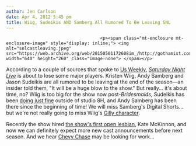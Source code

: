```yaml
---
author: Jen Carlson
date: Apr 4, 2012 5:45 pm
title: Wiig, Sudeikis AND Samberg All Rumored To Be Leaving SNL
---
```


	
										<p><span class="mt-enclosure mt-enclosure-image" style="display: inline;"> <img alt="snlcastleaving.jpeg" src="https://web.archive.org/web/20150501172608im_/http://gothamist.com/attachments/arts_jen/snlcastleaving.jpeg" width="640" height="260" class="image-none"> </span></p>

<p>According to a couple of sources that spoke to <a href="https://web.archive.org/web/20150501172608/http://www.usmagazine.com/entertainment/news/kristen-wiig-andy-samberg-jason-sudeikis-to-leave-saturday-night-live-201244">Us Weekly</a>, <em><a href="https://web.archive.org/web/20150501172608/http://gothamist.com/tags/snl">Saturday Night Live</a></em> is about to lose some major players. Kristen Wiig, Andy Samberg and Jason Sudeikis are all rumored to be leaving at the end of the season&#x2014;an insider told them, &quot;It will be a huge blow to the show.&quot; But really... it&apos;s about time, no? Wiig is too big for the show now post-<em>Bridesmaids</em>, Sudeikis has been <a href="https://web.archive.org/web/20150501172608/http://www.imdb.com/name/nm0837177/">doing just fine</a> outside of studio 8H, and Andy Samberg has been there since the beginning of time! We will miss Samberg&apos;s Digital Shorts... but we&apos;re not really going to miss Wiig&apos;s <a href="https://web.archive.org/web/20150501172608/http://www.hulu.com/watch/53463/saturday-night-live-gilly">Gilly character</a>.</p>

<p>Recently the show hired <a href="https://web.archive.org/web/20150501172608/http://sfist.com/2012/03/29/snl_hires_first_openly_lesbian_play.php">the show&apos;s first open lesbian</a>, Kate McKinnon, and now we can definitely expect more new cast announcements before next season. And we hear <a href="https://web.archive.org/web/20150501172608/http://theweek.com/article/index/226373/is-chevy-chase-quitting-community">Chevy Chase</a> may be looking for work...</p>					
										
									
				